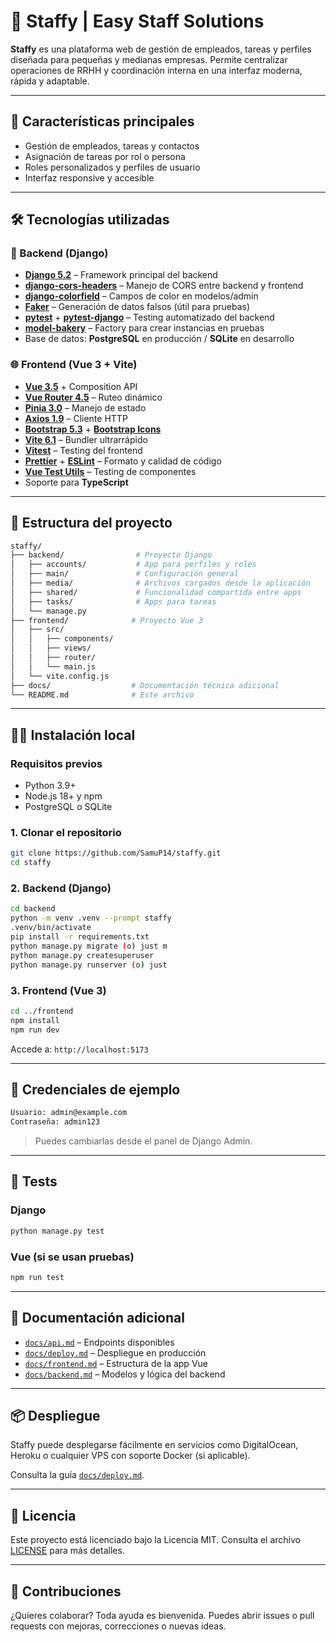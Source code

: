 # 🧩 Staffy | Easy Staff Solutions

**Staffy** es una plataforma web de gestión de empleados, tareas y perfiles diseñada para pequeñas y medianas empresas. Permite centralizar operaciones de RRHH y coordinación interna en una interfaz moderna, rápida y adaptable.

---

## 🚀 Características principales

- Gestión de empleados, tareas y contactos
- Asignación de tareas por rol o persona
- Roles personalizados y perfiles de usuario
- Interfaz responsive y accesible

---

## 🛠️ Tecnologías utilizadas

### 🐍 Backend (Django)

- [**Django 5.2**](https://docs.djangoproject.com/en/5.2/) – Framework principal del backend
- [**django-cors-headers**](https://pypi.org/project/django-cors-headers/) – Manejo de CORS entre backend y frontend
- [**django-colorfield**](https://pypi.org/project/django-colorfield/) – Campos de color en modelos/admin
- [**Faker**](https://faker.readthedocs.io/) – Generación de datos falsos (útil para pruebas)
- [**pytest**](https://docs.pytest.org/) + [**pytest-django**](https://pytest-django.readthedocs.io/) – Testing automatizado del backend
- [**model-bakery**](https://model-bakery.readthedocs.io/) – Factory para crear instancias en pruebas
- Base de datos: **PostgreSQL** en producción / **SQLite** en desarrollo

### 🌐 Frontend (Vue 3 + Vite)

- [**Vue 3.5**](https://vuejs.org/) + Composition API
- [**Vue Router 4.5**](https://router.vuejs.org/) – Ruteo dinámico
- [**Pinia 3.0**](https://pinia.vuejs.org/) – Manejo de estado
- [**Axios 1.9**](https://axios-http.com/) – Cliente HTTP
- [**Bootstrap 5.3**](https://getbootstrap.com/) + [**Bootstrap Icons**](https://icons.getbootstrap.com/)
- [**Vite 6.1**](https://vitejs.dev/) – Bundler ultrarrápido
- [**Vitest**](https://vitest.dev/) – Testing del frontend
- [**Prettier**](https://prettier.io/) + [**ESLint**](https://eslint.org/) – Formato y calidad de código
- [**Vue Test Utils**](https://test-utils.vuejs.org/) – Testing de componentes
- Soporte para **TypeScript**

---

## 📁 Estructura del proyecto

```bash
staffy/
├── backend/                # Proyecto Django
│   ├── accounts/           # App para perfiles y roles
│   ├── main/               # Configuración general
│   ├── media/              # Archivos cargados desde la aplicación
│   ├── shared/             # Funcionalidad compartida entre apps
│   ├── tasks/              # Apps para tareas
│   └── manage.py
├── frontend/              # Proyecto Vue 3
│   ├── src/
│   │   ├── components/
│   │   ├── views/
│   │   ├── router/
│   │   └── main.js
│   └── vite.config.js
├── docs/                  # Documentación técnica adicional
└── README.md              # Este archivo
```

---

## 🧑‍💻 Instalación local

### Requisitos previos

- Python 3.9+
- Node.js 18+ y npm
- PostgreSQL o SQLite

### 1. Clonar el repositorio

```bash
git clone https://github.com/SamuP14/staffy.git
cd staffy
```

### 2. Backend (Django)

```bash
cd backend
python -m venv .venv --prompt staffy
.venv/bin/activate
pip install -r requirements.txt
python manage.py migrate (o) just m
python manage.py createsuperuser
python manage.py runserver (o) just
```

### 3. Frontend (Vue 3)

```bash
cd ../frontend
npm install
npm run dev
```

Accede a: `http://localhost:5173`

---

## 🔐 Credenciales de ejemplo

```bash
Usuario: admin@example.com
Contraseña: admin123
```

> Puedes cambiarlas desde el panel de Django Admin.

---

## 🧪 Tests

### Django

```bash
python manage.py test
```

### Vue (si se usan pruebas)

```bash
npm run test
```

---

## 🧾 Documentación adicional

- [`docs/api.md`](docs/api.md) – Endpoints disponibles
- [`docs/deploy.md`](docs/deploy.md) – Despliegue en producción
- [`docs/frontend.md`](docs/frontend.md) – Estructura de la app Vue
- [`docs/backend.md`](docs/backend.md) – Modelos y lógica del backend

---

## 📦 Despliegue

Staffy puede desplegarse fácilmente en servicios como DigitalOcean, Heroku o cualquier VPS con soporte Docker (si aplicable).

Consulta la guía [`docs/deploy.md`](docs/deploy.md).

---

## 📄 Licencia

Este proyecto está licenciado bajo la Licencia MIT. Consulta el archivo [LICENSE](./LICENSE) para más detalles.

---

## 🤝 Contribuciones

¿Quieres colaborar? Toda ayuda es bienvenida. Puedes abrir issues o pull requests con mejoras, correcciones o nuevas ideas.
